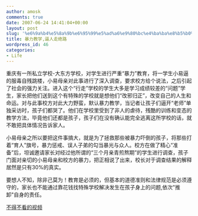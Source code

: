 ```yaml
---
author: amosk
comments: true
date: 2007-06-24 14:41:04+00:00
layout: post
slug: '%e6%9a%b4%e5%8a%9b%e6%95%99%e5%ad%a6%e9%80%bc%e4%ba%ba%e8%b5%b0%e7%bb%9d%e8%b7%af'
title: 暴力教学,逼人走绝路
wordpress_id: 46
categories:
- Life
---
```


重庆有一所私立学校-大东方学校，对学生进行严重“暴力”教育，将一学生小易逼的服毒自残跳楼，小易母亲对此事进行了深入调查，要求校方给个说法，之后引起了社会的强力关注。进入这个“行走”学校的学生大多是学习成绩较差的“问题”学生，家长把他们送到这个有特殊的学校就是想他们“改邪归正”，改变自己的人生和命运。对与此事校方对此大力野蛮，默认暴力教学，当记者让孩子们逼开“老师”单独采访时，孩子们都哭了。他们在学校里受到了非人的虐待，残酷的训练和变态的教学方法，毕竟他们还都是孩子，孩子们在没有确认能完全逃离这所学校的话，就不敢把具体情况告诉家人。

小易母亲之所以要把这件事搞大，就是为了拯救那些被暴力吓倒的孩子，将那些打着“育人”旗号，暴力惩戒、误人子弟的勾当暴光与众人。校方在做了精心“准备”后，坦诚邀请家长对经过他所谓的“三个月亲青煎熬期”的学生进行调查，孩子门面对亲切的小易母亲和校方的暴力，把正相说了出来，校长对于调查结果的解释居然是只有30%的真实。

要想人不知，除非己莫为！教育是必须的，但基本的道德准则和法律规范是必须遵守的，家长也不能通过靠花钱找特殊学校解决发生在孩子身上的问题,依次"推卸"自身的责任。

[不得不看的视频](http://news.sina.com.cn/s/bn/2007-06-22/17185988.shtml)

